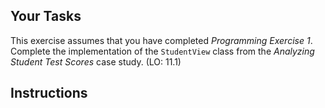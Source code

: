 <!-- manual -->

## Your Tasks

This exercise assumes that you have completed _Programming Exercise 1_. Complete the implementation of the `StudentView` class from the _Analyzing Student Test Scores_ case study. (LO: 11.1)

<!--
{
    "CopyExercise": {
        "name": "student.py",
        "copyTarget": "/chapter11/ex01/student/student.py",
        "pasteTarget": "/student.py"
    }
}
-->

## Instructions
